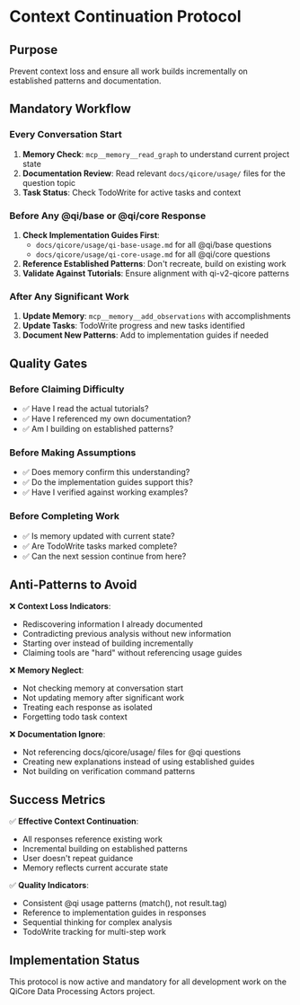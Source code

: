 # Context Continuation Protocol

## Purpose

Prevent context loss and ensure all work builds incrementally on established patterns and documentation.

## Mandatory Workflow

### Every Conversation Start

1. **Memory Check**: `mcp__memory__read_graph` to understand current project state
2. **Documentation Review**: Read relevant `docs/qicore/usage/` files for the question topic
3. **Task Status**: Check TodoWrite for active tasks and context

### Before Any @qi/base or @qi/core Response

1. **Check Implementation Guides First**:
   - `docs/qicore/usage/qi-base-usage.md` for all @qi/base questions
   - `docs/qicore/usage/qi-core-usage.md` for all @qi/core questions
2. **Reference Established Patterns**: Don't recreate, build on existing work
3. **Validate Against Tutorials**: Ensure alignment with qi-v2-qicore patterns

### After Any Significant Work

1. **Update Memory**: `mcp__memory__add_observations` with accomplishments
2. **Update Tasks**: TodoWrite progress and new tasks identified
3. **Document New Patterns**: Add to implementation guides if needed

## Quality Gates

### Before Claiming Difficulty
- ✅ Have I read the actual tutorials?
- ✅ Have I referenced my own documentation?
- ✅ Am I building on established patterns?

### Before Making Assumptions
- ✅ Does memory confirm this understanding?
- ✅ Do the implementation guides support this?
- ✅ Have I verified against working examples?

### Before Completing Work
- ✅ Is memory updated with current state?
- ✅ Are TodoWrite tasks marked complete?
- ✅ Can the next session continue from here?

## Anti-Patterns to Avoid

❌ **Context Loss Indicators**:
- Rediscovering information I already documented
- Contradicting previous analysis without new information
- Starting over instead of building incrementally
- Claiming tools are "hard" without referencing usage guides

❌ **Memory Neglect**:
- Not checking memory at conversation start
- Not updating memory after significant work
- Treating each response as isolated
- Forgetting todo task context

❌ **Documentation Ignore**:
- Not referencing docs/qicore/usage/ files for @qi questions
- Creating new explanations instead of using established guides
- Not building on verification command patterns

## Success Metrics

✅ **Effective Context Continuation**:
- All responses reference existing work
- Incremental building on established patterns
- User doesn't repeat guidance
- Memory reflects current accurate state

✅ **Quality Indicators**:
- Consistent @qi usage patterns (match(), not result.tag)
- Reference to implementation guides in responses
- Sequential thinking for complex analysis
- TodoWrite tracking for multi-step work

## Implementation Status

This protocol is now active and mandatory for all development work on the QiCore Data Processing Actors project.